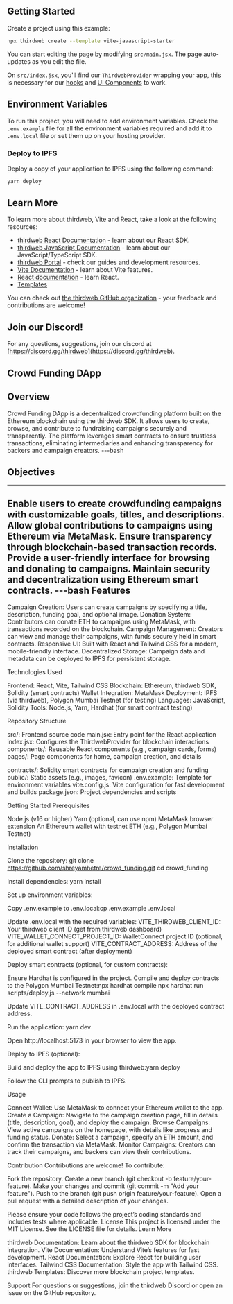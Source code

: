 ## Getting Started

Create a project using this example:

```bash
npx thirdweb create --template vite-javascript-starter
```

You can start editing the page by modifying `src/main.jsx`. The page auto-updates as you edit the file.

On `src/index.jsx`, you'll find our `ThirdwebProvider` wrapping your app,
this is necessary for our [hooks](https://portal.thirdweb.com/react) and
[UI Components](https://portal.thirdweb.com/ui-components) to work.

## Environment Variables

To run this project, you will need to add environment variables. Check the `.env.example` file for all the environment variables required and add it to `.env.local` file or set them up on your hosting provider.

### Deploy to IPFS

Deploy a copy of your application to IPFS using the following command:

```bash
yarn deploy
```

## Learn More

To learn more about thirdweb, Vite and React, take a look at the following resources:

- [thirdweb React Documentation](https://docs.thirdweb.com/react) - learn about our React SDK.
- [thirdweb JavaScript Documentation](https://docs.thirdweb.com/react) - learn about our JavaScript/TypeScript SDK.
- [thirdweb Portal](https://docs.thirdweb.com/react) - check our guides and development resources.
- [Vite Documentation](https://vitejs.dev/guide/) - learn about Vite features.
- [React documentation](https://reactjs.org/) - learn React.
- [Templates](https://thirdweb.com/templates)

You can check out [the thirdweb GitHub organization](https://github.com/thirdweb-dev) - your feedback and contributions are welcome!

## Join our Discord!

For any questions, suggestions, join our discord at [https://discord.gg/thirdweb](https://discord.gg/thirdweb).


## Crowd Funding DApp
## Overview
Crowd Funding DApp is a decentralized crowdfunding platform built on the Ethereum blockchain using the thirdweb SDK. It allows users to create, browse, and contribute to fundraising campaigns securely and transparently. The platform leverages smart contracts to ensure trustless transactions, eliminating intermediaries and enhancing transparency for backers and campaign creators.
---bash
## Objectives
---
Enable users to create crowdfunding campaigns with customizable goals, titles, and descriptions.
Allow global contributions to campaigns using Ethereum via MetaMask.
Ensure transparency through blockchain-based transaction records.
Provide a user-friendly interface for browsing and donating to campaigns.
Maintain security and decentralization using Ethereum smart contracts.
---bash
Features
---
Campaign Creation: Users can create campaigns by specifying a title, description, funding goal, and optional image.
Donation System: Contributors can donate ETH to campaigns using MetaMask, with transactions recorded on the blockchain.
Campaign Management: Creators can view and manage their campaigns, with funds securely held in smart contracts.
Responsive UI: Built with React and Tailwind CSS for a modern, mobile-friendly interface.
Decentralized Storage: Campaign data and metadata can be deployed to IPFS for persistent storage.

Technologies Used

Frontend: React, Vite, Tailwind CSS
Blockchain: Ethereum, thirdweb SDK, Solidity (smart contracts)
Wallet Integration: MetaMask
Deployment: IPFS (via thirdweb), Polygon Mumbai Testnet (for testing)
Languages: JavaScript, Solidity
Tools: Node.js, Yarn, Hardhat (for smart contract testing)

Repository Structure

src/: Frontend source code
main.jsx: Entry point for the React application
index.jsx: Configures the ThirdwebProvider for blockchain interactions
components/: Reusable React components (e.g., campaign cards, forms)
pages/: Page components for home, campaign creation, and details


contracts/: Solidity smart contracts for campaign creation and funding
public/: Static assets (e.g., images, favicon)
.env.example: Template for environment variables
vite.config.js: Vite configuration for fast development and builds
package.json: Project dependencies and scripts

Getting Started
Prerequisites

Node.js (v16 or higher)
Yarn (optional, can use npm)
MetaMask browser extension
An Ethereum wallet with testnet ETH (e.g., Polygon Mumbai Testnet)

Installation

Clone the repository:
git clone https://github.com/shreyamhetre/crowd_funding.git
cd crowd_funding


Install dependencies:
yarn install


Set up environment variables:

Copy .env.example to .env.local:cp .env.example .env.local


Update .env.local with the required variables:
VITE_THIRDWEB_CLIENT_ID: Your thirdweb client ID (get from thirdweb dashboard)
VITE_WALLET_CONNECT_PROJECT_ID: WalletConnect project ID (optional, for additional wallet support)
VITE_CONTRACT_ADDRESS: Address of the deployed smart contract (after deployment)




Deploy smart contracts (optional, for custom contracts):

Ensure Hardhat is configured in the project.
Compile and deploy contracts to the Polygon Mumbai Testnet:npx hardhat compile
npx hardhat run scripts/deploy.js --network mumbai


Update VITE_CONTRACT_ADDRESS in .env.local with the deployed contract address.


Run the application:
yarn dev


Open http://localhost:5173 in your browser to view the app.


Deploy to IPFS (optional):

Build and deploy the app to IPFS using thirdweb:yarn deploy


Follow the CLI prompts to publish to IPFS.



Usage

Connect Wallet: Use MetaMask to connect your Ethereum wallet to the app.
Create a Campaign: Navigate to the campaign creation page, fill in details (title, description, goal), and deploy the campaign.
Browse Campaigns: View active campaigns on the homepage, with details like progress and funding status.
Donate: Select a campaign, specify an ETH amount, and confirm the transaction via MetaMask.
Monitor Campaigns: Creators can track their campaigns, and backers can view their contributions.

Contribution
Contributions are welcome! To contribute:

Fork the repository.
Create a new branch (git checkout -b feature/your-feature).
Make your changes and commit (git commit -m "Add your feature").
Push to the branch (git push origin feature/your-feature).
Open a pull request with a detailed description of your changes.

Please ensure your code follows the project’s coding standards and includes tests where applicable.
License
This project is licensed under the MIT License. See the LICENSE file for details.
Learn More

thirdweb Documentation: Learn about the thirdweb SDK for blockchain integration.
Vite Documentation: Understand Vite’s features for fast development.
React Documentation: Explore React for building user interfaces.
Tailwind CSS Documentation: Style the app with Tailwind CSS.
thirdweb Templates: Discover more blockchain project templates.

Support
For questions or suggestions, join the thirdweb Discord or open an issue on the GitHub repository.


